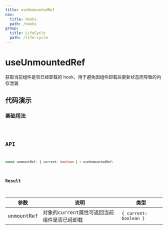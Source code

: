 ```yaml
---
title: useUnmountedRef
nav:
  title: Hooks
  path: /hooks
group:
  title: LifeCycle
  path: /life-cycle
---
```


# useUnmountedRef

获取当前组件是否已经卸载的 hook，用于避免因组件卸载后更新状态而导致的内存泄漏

## 代码演示

### 基础用法

<code src="./demo/demo1.tsx" />

## API

```typescript
const unmountRef: { current: boolean } = useUnmountedRef;
```

### Result

| 参数 | 说明               | 类型         |
|------|--------------------|--------------|
| unmountRef | 对象的current属性可返回当前组件是否已经卸载 | `{ current: boolean }` |
